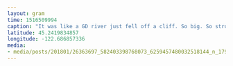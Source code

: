 ```yaml
---
layout: gram
time: 1516509994
caption: "It was like a GD river just fell off a cliff. So big. So strong."
latitude: 45.2419834857
longitude: -122.686857336
media:
- media/posts/201801/26363697_582403398768073_6259457480032518144_n_17909366080129589.jpg
---
```

